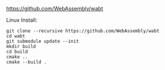 https://github.com/WebAssembly/wabt

Linux Install:

```
git clone --recursive https://github.com/WebAssembly/wabt
cd wabt
git submodule update --init
mkdir build
cd build
cmake ..
cmake --build .
```
